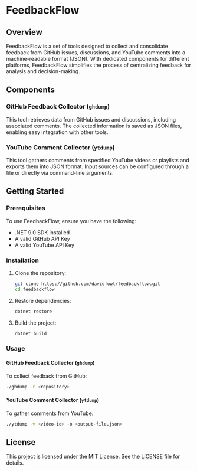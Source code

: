 # FeedbackFlow

## Overview

FeedbackFlow is a set of tools designed to collect and consolidate feedback from GitHub issues, discussions, and YouTube comments into a machine-readable format (JSON). With dedicated components for different platforms, FeedbackFlow simplifies the process of centralizing feedback for analysis and decision-making.

## Components

### GitHub Feedback Collector (`ghdump`)

This tool retrieves data from GitHub issues and discussions, including associated comments. The collected information is saved as JSON files, enabling easy integration with other tools.

### YouTube Comment Collector (`ytdump`)

This tool gathers comments from specified YouTube videos or playlists and exports them into JSON format. Input sources can be configured through a file or directly via command-line arguments.

## Getting Started

### Prerequisites

To use FeedbackFlow, ensure you have the following:

- .NET 9.0 SDK installed
- A valid GitHub API Key
- A valid YouTube API Key

### Installation

1. Clone the repository:
   ```bash
   git clone https://github.com/davidfowl/feedbackflow.git
   cd feedbackflow
   ```

2. Restore dependencies:
   ```bash
   dotnet restore
   ```

3. Build the project:
   ```bash
   dotnet build
   ```

### Usage

#### GitHub Feedback Collector (`ghdump`)

To collect feedback from GitHub:

```bash
./ghdump -r <repository>
```

#### YouTube Comment Collector (`ytdump`)

To gather comments from YouTube:

```bash
./ytdump -v <video-id> -o <output-file.json>
```

## License

This project is licensed under the MIT License. See the [LICENSE](./LICENSE) file for details.

